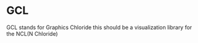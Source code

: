 # GCL
GCL stands for Graphics Chloride this should be a visualization library for the NCL(N Chloride)
